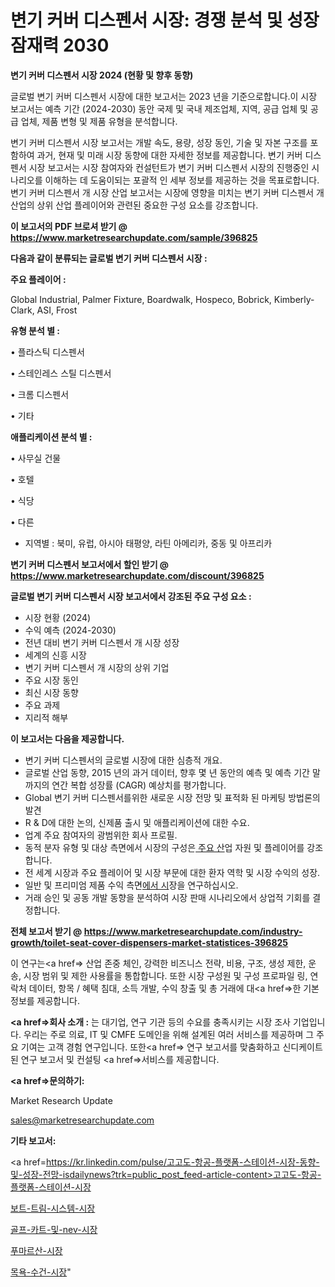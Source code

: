 # 변기 커버 디스펜서 시장: 경쟁 분석 및 성장 잠재력 2030

<strong>변기 커버 디스펜서 시장 2024 (현황 및 향후 동향)</strong>

글로벌 변기 커버 디스펜서 시장에 대한 보고서는 2023 년을 기준으로합니다.이 시장 보고서는 예측 기간 (2024-2030) 동안 국제 및 국내 제조업체, 지역, 공급 업체 및 공급 업체, 제품 변형 및 제품 유형을 분석합니다.

변기 커버 디스펜서 시장 보고서는 개발 속도, 용량, 성장 동인, 기술 및 자본 구조를 포함하여 과거, 현재 및 미래 시장 동향에 대한 자세한 정보를 제공합니다. 변기 커버 디스펜서 시장 보고서는 시장 참여자와 컨설턴트가 변기 커버 디스펜서 시장의 진행중인 시나리오를 이해하는 데 도움이되는 포괄적 인 세부 정보를 제공하는 것을 목표로합니다. 변기 커버 디스펜서 개 시장 산업 보고서는 시장에 영향을 미치는 변기 커버 디스펜서 개 산업의 상위 산업 플레이어와 관련된 중요한 구성 요소를 강조합니다.



<strong>이 보고서의 PDF 브로셔 받기 @ <a href=https://www.marketresearchupdate.com/sample/396825>https://www.marketresearchupdate.com/sample/396825</a></strong>



<strong>다음과 같이 분류되는 글로벌 변기 커버 디스펜서 시장 :</strong>



<strong>주요 플레이어 :</strong>

Global Industrial, Palmer Fixture, Boardwalk, Hospeco, Bobrick, Kimberly-Clark, ASI, Frost



<strong>유형 분석 별 :</strong>

• 플라스틱 디스펜서

• 스테인레스 스틸 디스펜서

• 크롬 디스펜서

• 기타



<strong>애플리케이션 분석 별 :</strong>

• 사무실 건물

• 호텔

• 식당

• 다른

<ul>
  <li>지역별 : 북미, 유럽, 아시아 태평양, 라틴 아메리카, 중동 및 아프리카</li>
</ul>


<strong>변기 커버 디스펜서 보고서에서 할인 받기 @ <a href=https://www.marketresearchupdate.com/discount/396825>https://www.marketresearchupdate.com/discount/396825</a></strong>



<strong>글로벌 변기 커버 디스펜서 시장 보고서에서 강조된 주요 구성 요소 :</strong>
<ul>
  <li>시장 현황 (2024)</li>
  <li>수익 예측 (2024-2030)</li>
  <li>전년 대비 변기 커버 디스펜서 개 시장 성장</li>
  <li>세계의 신흥 시장</li>
  <li>변기 커버 디스펜서 개 시장의 상위 기업</li>
  <li>주요 시장 동인</li>
  <li>최신 시장 동향</li>
  <li>주요 과제</li>
  <li>지리적 해부</li>
</ul>


<strong>이 보고서는 다음을 제공합니다.</strong>
<ul>
  <li>변기 커버 디스펜서의 글로벌 시장에 대한 심층적 개요.</li>
  <li>글로벌 산업 동향, 2015 년의 과거 데이터, 향후 몇 년 동안의 예측 및 예측 기간 말까지의 연간 복합 성장률 (CAGR) 예상치를 평가합니다.</li>
  <li>Global 변기 커버 디스펜서를위한 새로운 시장 전망 및 표적화 된 마케팅 방법론의 발견</li>
  <li>R &amp; D에 대한 논의, 신제품 출시 및 애플리케이션에 대한 수요.</li>
  <li>업계 주요 참여자의 광범위한 회사 프로필.</li>
  <li>동적 분자 유형 및 대상 측면에서 시장의 구성은<a href=> 주요 산</a>업 자원 및 플레이어를 강조합니다.</li>
  <li>전 세계 시장과 주요 플레이어 및 시장 부문에 대한 환자 역학 및 시장 수익의 성장.</li>
  <li>일반 및 프리미엄 제품 수익 측면<a href=>에서 시</a>장을 연구하십시오.</li>
  <li>거래 승인 및 공동 개발 동향을 분석하여 시장 판매 시나리오에서 상업적 기회를 결정합니다.</li>
</ul>



<strong>전체 보고서 받기 @ <a href=https://www.marketresearchupdate.com/industry-growth/toilet-seat-cover-dispensers-market-statistices-396825>https://www.marketresearchupdate.com/industry-growth/toilet-seat-cover-dispensers-market-statistices-396825</a></strong>

이 연구는<a href=> 산업 존중</a> 체인, 강력한 비즈니스 전략, 비용, 구조, 생성 제한, 운송, 시장 범위 및 제한 사용률을 통합합니다. 또한 시장 구성원 및 구성 프로파일 링, 연락처 데이터, 항목 / 혜택 침대, 소득 개발, 수익 창출 및 총 거래에 대<a href=>한 기본 </a>정보를 제공합니다.



<strong><a href=>회사 소</a>개 :</strong>
는 대기업, 연구 기관 등의 수요를 충족시키는 시장 조사 기업입니다. 우리는 주로 의료, IT 및 CMFE 도메인을 위해 설계된 여러 서비스를 제공하며 그 주요 기여는 고객 경험 연구입니다. 또한<a href=> 연구 보</a>고서를 맞춤화하고 신디케이트 된 연구 보고서 및 컨설팅 <a href=>서비스</a>를 제공합니다.



<strong><a href=>문의하기:</a></strong>

Market Research Update

sales@marketresearchupdate.com



<strong>기타 보고서:</strong>

<a href=https://kr.linkedin.com/pulse/고고도-항공-플랫폼-스테이션-시장-동향-및-성장-전망-isdailynews?trk=public_post_feed-article-content>고고도-항공-플랫폼-스테이션-시장</a>

<a href=https://www.linkedin.com/pulse/보트-트림-시스템-시장-경쟁-분석-및-성장-잠재력-2029-market-matrix-musings-analysis/>보트-트림-시스템-시장</a>

<a href=https://www.linkedin.com/pulse/골프-카트-및-nev-시장-세분화-연구-목표-고객2029년-survey-savvy-insights-360-analysis-jhy6f/>골프-카트-및-nev-시장</a>

<a href=https://www.linkedin.com/pulse/푸마르산-시장-동향-및-성장-전망-trendsetters-talk-360-analysis-xo9gf/>푸마르산-시장</a>

<a href=https://www.linkedin.com/pulse/목욕-수건-시장-경쟁-분석-및-성장-잠재력-2030-data-dive-diaries-24-analysis-p28yf/>목욕-수건-시장</a>"
